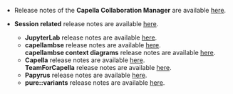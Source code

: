 <!--
 ~ SPDX-FileCopyrightText: Copyright DB InfraGO AG and contributors
 ~ SPDX-License-Identifier: Apache-2.0
 -->

-   Release notes of the **Capella Collaboration Manager** are available
    [here](https://github.com/DSD-DBS/capella-collab-manager/releases).
-   **Session related** release notes are available
    [here](https://github.com/DSD-DBS/capella-dockerimages/releases).

    -   **JupyterLab** release notes are available
        [here](https://jupyterlab.readthedocs.io/en/stable/getting_started/changelog.html).
    -   **capellambse** release notes are available
        [here](https://github.com/DSD-DBS/py-capellambse/releases). <br>
        **capellambse context diagrams** release notes are available
        [here](https://github.com/DSD-DBS/capellambse-context-diagrams/releases).
    -   **Capella** release notes are available
        [here](https://github.com/eclipse/capella/releases). <br>
        **TeamForCapella** release notes are available
        [here](https://www.obeosoft.com/en/team-for-capella-releases).
    -   **Papyrus** release notes are available
        [here](https://eclipse.dev/papyrus/news.php).
    -   **pure::variants** release notes are available
        [here](https://www.pure-systems.com/pv-update/additions/doc/ChangeLog.txt).
